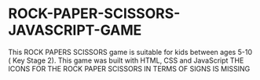 # ROCK-PAPER-SCISSORS-JAVASCRIPT-GAME
This  ROCK PAPERS SCISSORS game is suitable for kids between ages 5-10 ( Key Stage 2). This game was built with HTML, CSS and  JavaScript 
THE ICONS FOR THE ROCK PAPER SCISSORS IN TERMS OF SIGNS IS MISSING 
